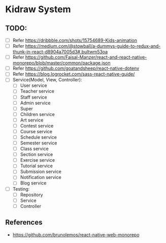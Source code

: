 # Kidraw System

## TODO:
- [ ] Refer https://dribbble.com/shots/15754689-Kids-animation
- [ ] Refer https://medium.com/@stowball/a-dummys-guide-to-redux-and-thunk-in-react-d8904a7005d3#.bultwm53oa
- [ ] Refer https://github.com/Faisal-Manzer/react-and-react-native-monorepo/blob/master/common/package.json
- [ ] Refer https://github.com/goatandsheep/react-native-dotenv
- [ ] Refer https://blog.logrocket.com/sass-react-native-guide/
- [ ] Service(Model, View, Controller):
    - [ ] User service
    - [ ] Teacher service
    - [ ] Staff service
    - [ ] Admin service
    - [ ] Super
    - [ ] Children service
    - [ ] Art service
    - [ ] Contest service
    - [ ] Course service
    - [ ] Schedule service
    - [ ] Semester service
    - [ ] Class service
    - [ ] Section service
    - [ ] Exercise service
    - [ ] Tutorial service
    - [ ] Submission service
    - [ ] Notification service
    - [ ] Blog service
- [ ] Testing:
    - [ ] Repository
    - [ ] Service
    - [ ] Controller

## References
- https://github.com/brunolemos/react-native-web-monorepo
